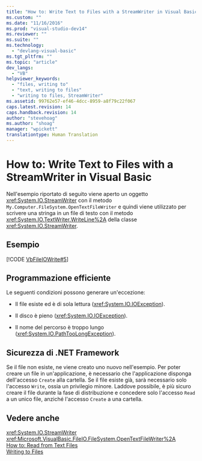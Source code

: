 ```yaml
---
title: "How to: Write Text to Files with a StreamWriter in Visual Basic | Microsoft Docs"
ms.custom: ""
ms.date: "11/16/2016"
ms.prod: "visual-studio-dev14"
ms.reviewer: ""
ms.suite: ""
ms.technology: 
  - "devlang-visual-basic"
ms.tgt_pltfrm: ""
ms.topic: "article"
dev_langs: 
  - "VB"
helpviewer_keywords: 
  - "files, writing to"
  - "text, writing to files"
  - "writing to files, StreamWriter"
ms.assetid: 99762e57-ef46-4dcc-8959-a8f79c22f067
caps.latest.revision: 14
caps.handback.revision: 14
author: "stevehoag"
ms.author: "shoag"
manager: "wpickett"
translationtype: Human Translation
---
```

# How to: Write Text to Files with a StreamWriter in Visual Basic
Nell'esempio riportato di seguito viene aperto un oggetto <xref:System.IO.StreamWriter> con il metodo `My.Computer.FileSystem.OpenTextFileWriter` e quindi viene utilizzato per scrivere una stringa in un file di testo con il metodo <xref:System.IO.TextWriter.WriteLine%2A> della classe <xref:System.IO.StreamWriter>.  
  
## Esempio  
 [!CODE [VbFileIOWrite#5](../CodeSnippet/VS_Snippets_VBCSharp/VbFileIOWrite#5)]  
  
## Programmazione efficiente  
 Le seguenti condizioni possono generare un'eccezione:  
  
-   Il file esiste ed è di sola lettura \(<xref:System.IO.IOException>\).  
  
-   Il disco è pieno \(<xref:System.IO.IOException>\).  
  
-   Il nome del percorso è troppo lungo \(<xref:System.IO.PathTooLongException>\).  
  
## Sicurezza di .NET Framework  
 Se il file non esiste, ne viene creato uno nuovo nell'esempio.  Per poter creare un file in un'applicazione, è necessario che l'applicazione disponga dell'accesso `Create` alla cartella.  Se il file esiste già, sarà necessario solo l'accesso `Write`, ossia un privilegio minore.  Laddove possibile, è più sicuro creare il file durante la fase di distribuzione e concedere solo l'accesso `Read` a un unico file, anziché l'accesso `Create` a una cartella.  
  
## Vedere anche  
 <xref:System.IO.StreamWriter>   
 <xref:Microsoft.VisualBasic.FileIO.FileSystem.OpenTextFileWriter%2A>   
 [How to: Read from Text Files](../../../../visual-basic/developing-apps/programming/drives-directories-files/how-to-read-from-text-files.md)   
 [Writing to Files](../../../../visual-basic/developing-apps/programming/drives-directories-files/writing-to-files.md)